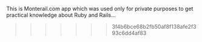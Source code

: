 This is Monterail.com app which was used only for private purposes to get practical knowledge about Ruby and Rails...
>>>>>>> 3f4b6bce68b2fb50af8f138afe2f393c6dd4af83
